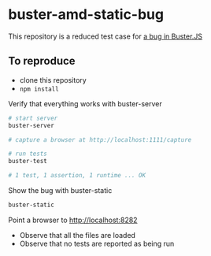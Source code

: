 # buster-amd-static-bug

This repository is a reduced test case for [a bug in Buster.JS](https://github.com/busterjs/buster/issues/455)

## To reproduce

* clone this repository
* `npm install`

Verify that everything works with buster-server

```bash
# start server
buster-server

# capture a browser at http://localhost:1111/capture

# run tests
buster-test

# 1 test, 1 assertion, 1 runtime ... OK
```

Show the bug with buster-static

```bash
buster-static
```

Point a browser to [http://localhost:8282](http://localhost:8282)

* Observe that all the files are loaded
* Observe that no tests are reported as being run
